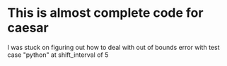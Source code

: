 # This is almost complete code for caesar
I was stuck on figuring out how to deal with out of bounds error with test case "python" at shift_interval of 5
